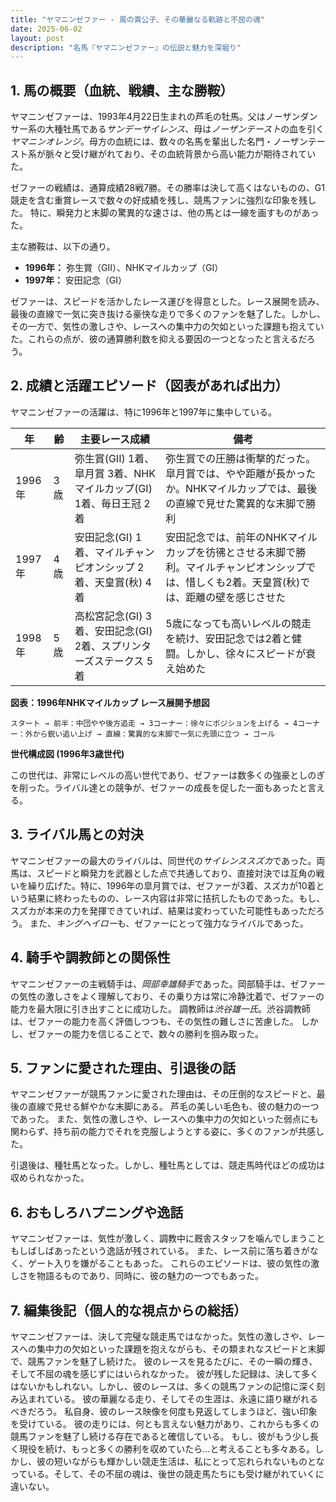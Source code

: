 ```yaml
---
title: "ヤマニンゼファー - 風の貴公子、その華麗なる軌跡と不屈の魂"
date: 2025-06-02
layout: post
description: "名馬『ヤマニンゼファー』の伝説と魅力を深堀り"
---
```


## 1. 馬の概要（血統、戦績、主な勝鞍）

ヤマニンゼファーは、1993年4月22日生まれの芦毛の牡馬。父はノーザンダンサー系の大種牡馬である*サンデーサイレンス*、母は*ノーザンテースト*の血を引く*ヤマニンオレンジ*。母方の血統には、数々の名馬を輩出した名門・ノーザンテースト系が脈々と受け継がれており、その血統背景から高い能力が期待されていた。

ゼファーの戦績は、通算成績28戦7勝。その勝率は決して高くはないものの、G1競走を含む重賞レースで数々の好成績を残し、競馬ファンに強烈な印象を残した。  特に、瞬発力と末脚の驚異的な速さは、他の馬とは一線を画すものがあった。

主な勝鞍は、以下の通り。

* **1996年：**  弥生賞（GII）、NHKマイルカップ（GI）
* **1997年：**  安田記念（GI）


ゼファーは、スピードを活かしたレース運びを得意とした。レース展開を読み、最後の直線で一気に突き抜ける豪快な走りで多くのファンを魅了した。しかし、その一方で、気性の激しさや、レースへの集中力の欠如といった課題も抱えていた。これらの点が、彼の通算勝利数を抑える要因の一つとなったと言えるだろう。


## 2. 成績と活躍エピソード（図表があれば出力）

ヤマニンゼファーの活躍は、特に1996年と1997年に集中している。

| 年 | 齢 | 主要レース成績 | 備考 |
|---|---|---|---|
| 1996年 | 3歳 | 弥生賞(GII) 1着、皐月賞 3着、NHKマイルカップ(GI) 1着、毎日王冠 2着 | 弥生賞での圧勝は衝撃的だった。皐月賞では、やや距離が長かったか。NHKマイルカップでは、最後の直線で見せた驚異的な末脚で勝利 |
| 1997年 | 4歳 | 安田記念(GI) 1着、マイルチャンピオンシップ 2着、天皇賞(秋) 4着 | 安田記念では、前年のNHKマイルカップを彷彿とさせる末脚で勝利。マイルチャンピオンシップでは、惜しくも2着。天皇賞(秋)では、距離の壁を感じさせた |
| 1998年 | 5歳 | 高松宮記念(GI) 3着、安田記念(GI) 2着、スプリンターズステークス 5着 |  5歳になっても高いレベルの競走を続け、安田記念では2着と健闘。しかし、徐々にスピードが衰え始めた |


**図表：1996年NHKマイルカップ レース展開予想図**

```
スタート → 前半：中団やや後方追走 → 3コーナー：徐々にポジションを上げる → 4コーナー：外から鋭い追い上げ → 直線：驚異的な末脚で一気に先頭に立つ → ゴール
```

**世代構成図 (1996年3歳世代)**

この世代は、非常にレベルの高い世代であり、ゼファーは数多くの強豪としのぎを削った。ライバル達との競争が、ゼファーの成長を促した一面もあったと言える。


## 3. ライバル馬との対決

ヤマニンゼファーの最大のライバルは、同世代の*サイレンススズカ*であった。両馬は、スピードと瞬発力を武器とした点で共通しており、直接対決では互角の戦いを繰り広げた。特に、1996年の皐月賞では、ゼファーが3着、スズカが10着という結果に終わったものの、レース内容は非常に拮抗したものであった。もし、スズカが本来の力を発揮できていれば、結果は変わっていた可能性もあっただろう。  また、*キングヘイロー*も、ゼファーにとって強力なライバルであった。


## 4. 騎手や調教師との関係性

ヤマニンゼファーの主戦騎手は、*岡部幸雄騎手*であった。岡部騎手は、ゼファーの気性の激しさをよく理解しており、その乗り方は常に冷静沈着で、ゼファーの能力を最大限に引き出すことに成功した。  調教師は*渋谷雄一氏*。渋谷調教師は、ゼファーの能力を高く評価しつつも、その気性の難しさに苦慮した。  しかし、ゼファーの能力を信じることで、数々の勝利を掴み取った。


## 5. ファンに愛された理由、引退後の話

ヤマニンゼファーが競馬ファンに愛された理由は、その圧倒的なスピードと、最後の直線で見せる鮮やかな末脚にある。  芦毛の美しい毛色も、彼の魅力の一つであった。  また、気性の激しさや、レースへの集中力の欠如といった弱点にも関わらず、持ち前の能力でそれを克服しようとする姿に、多くのファンが共感した。

引退後は、種牡馬となった。しかし、種牡馬としては、競走馬時代ほどの成功は収められなかった。


## 6. おもしろハプニングや逸話

ヤマニンゼファーは、気性が激しく、調教中に厩舎スタッフを噛んでしまうこともしばしばあったという逸話が残されている。  また、レース前に落ち着きがなく、ゲート入りを嫌がることもあった。  これらのエピソードは、彼の気性の激しさを物語るものであり、同時に、彼の魅力の一つでもあった。


## 7. 編集後記（個人的な視点からの総括）

ヤマニンゼファーは、決して完璧な競走馬ではなかった。気性の激しさや、レースへの集中力の欠如といった課題を抱えながらも、その類まれなスピードと末脚で、競馬ファンを魅了し続けた。  彼のレースを見るたびに、その一瞬の輝き、そして不屈の魂を感じずにはいられなかった。  彼が残した記録は、決して多くはないかもしれない。しかし、彼のレースは、多くの競馬ファンの記憶に深く刻み込まれている。  彼の華麗なる走り、そしてその生涯は、永遠に語り継がれるべきだろう。  私自身、彼のレース映像を何度も見返してしまうほど、強い印象を受けている。  彼の走りには、何とも言えない魅力があり、これからも多くの競馬ファンを魅了し続ける存在であると確信している。  もし、彼がもう少し長く現役を続け、もっと多くの勝利を収めていたら…と考えることも多々ある。しかし、彼の短いながらも輝かしい競走生活は、私にとって忘れられないものとなっている。そして、その不屈の魂は、後世の競走馬たちにも受け継がれていくに違いない。

